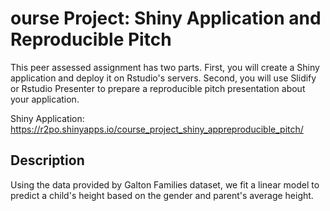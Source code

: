 # ourse Project: Shiny Application and Reproducible Pitch
This peer assessed assignment has two parts. First, you will create a Shiny application and deploy it on Rstudio's servers. Second, you will use Slidify or Rstudio Presenter to prepare a reproducible pitch presentation about your application.

Shiny Application: https://r2po.shinyapps.io/course_project_shiny_appreproducible_pitch/

## Description

Using the data provided by Galton Families dataset, we fit a linear model to predict a child's height based on the gender and parent's average height.
